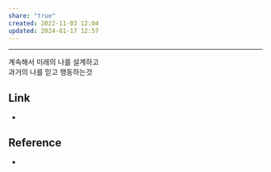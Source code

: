 ```yaml
---
share: "true"
created: 2022-11-03 12:04
updated: 2024-01-17 12:57
---
```


---

계속해서 미래의 나를 설계하고  
과거의 나를 믿고 행동하는것


## Link
- 


## Reference
- 